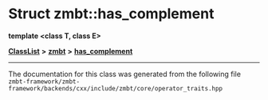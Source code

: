 

# Struct zmbt::has\_complement

**template &lt;class T, class E&gt;**



[**ClassList**](annotated.md) **>** [**zmbt**](namespacezmbt.md) **>** [**has\_complement**](structzmbt_1_1has__complement.md)







































































------------------------------
The documentation for this class was generated from the following file `zmbt-framework/zmbt-framework/backends/cxx/include/zmbt/core/operator_traits.hpp`

